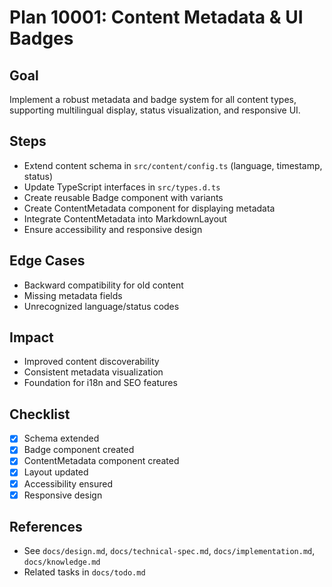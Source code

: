 # Plan 10001: Content Metadata & UI Badges

## Goal
Implement a robust metadata and badge system for all content types, supporting multilingual display, status visualization, and responsive UI.

## Steps
- Extend content schema in `src/content/config.ts` (language, timestamp, status)
- Update TypeScript interfaces in `src/types.d.ts`
- Create reusable Badge component with variants
- Create ContentMetadata component for displaying metadata
- Integrate ContentMetadata into MarkdownLayout
- Ensure accessibility and responsive design

## Edge Cases
- Backward compatibility for old content
- Missing metadata fields
- Unrecognized language/status codes

## Impact
- Improved content discoverability
- Consistent metadata visualization
- Foundation for i18n and SEO features

## Checklist
- [x] Schema extended
- [x] Badge component created
- [x] ContentMetadata component created
- [x] Layout updated
- [x] Accessibility ensured
- [x] Responsive design

## References
- See `docs/design.md`, `docs/technical-spec.md`, `docs/implementation.md`, `docs/knowledge.md`
- Related tasks in `docs/todo.md`
